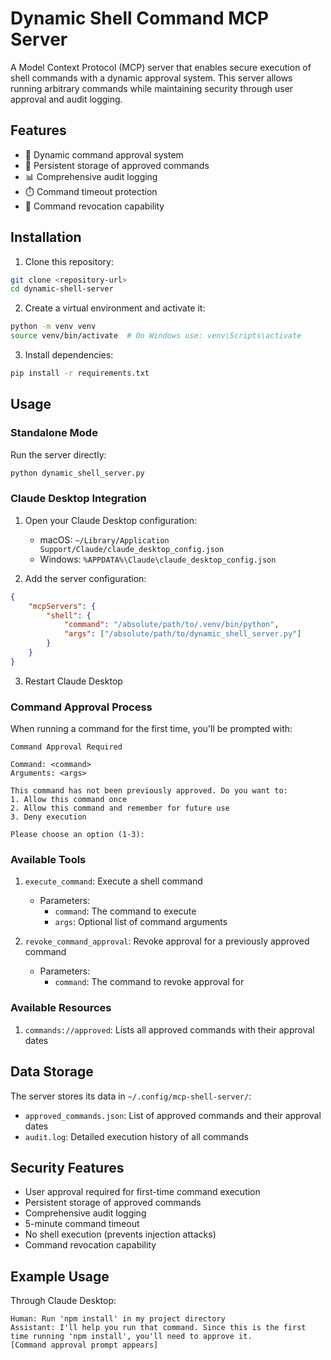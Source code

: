 # Dynamic Shell Command MCP Server

A Model Context Protocol (MCP) server that enables secure execution of shell commands with a dynamic approval system. This server allows running arbitrary commands while maintaining security through user approval and audit logging.

## Features

- 🔐 Dynamic command approval system
- 📝 Persistent storage of approved commands
- 📊 Comprehensive audit logging
- ⏱️ Command timeout protection
- 🔄 Command revocation capability

## Installation

1. Clone this repository:
```bash
git clone <repository-url>
cd dynamic-shell-server
```

2. Create a virtual environment and activate it:
```bash
python -m venv venv
source venv/bin/activate  # On Windows use: venv\Scripts\activate
```

3. Install dependencies:
```bash
pip install -r requirements.txt
```

## Usage

### Standalone Mode

Run the server directly:

```bash
python dynamic_shell_server.py
```

### Claude Desktop Integration

1. Open your Claude Desktop configuration:
   - macOS: `~/Library/Application Support/Claude/claude_desktop_config.json`
   - Windows: `%APPDATA%\Claude\claude_desktop_config.json`

2. Add the server configuration:
```json
{
    "mcpServers": {
        "shell": {
            "command": "/absolute/path/to/.venv/bin/python",
            "args": ["/absolute/path/to/dynamic_shell_server.py"]
        }
    }
}
```

3. Restart Claude Desktop

### Command Approval Process

When running a command for the first time, you'll be prompted with:
```
Command Approval Required

Command: <command>
Arguments: <args>

This command has not been previously approved. Do you want to:
1. Allow this command once
2. Allow this command and remember for future use
3. Deny execution

Please choose an option (1-3):
```

### Available Tools

1. `execute_command`: Execute a shell command
   - Parameters:
     - `command`: The command to execute
     - `args`: Optional list of command arguments

2. `revoke_command_approval`: Revoke approval for a previously approved command
   - Parameters:
     - `command`: The command to revoke approval for

### Available Resources

1. `commands://approved`: Lists all approved commands with their approval dates

## Data Storage

The server stores its data in `~/.config/mcp-shell-server/`:
- `approved_commands.json`: List of approved commands and their approval dates
- `audit.log`: Detailed execution history of all commands

## Security Features

- User approval required for first-time command execution
- Persistent storage of approved commands
- Comprehensive audit logging
- 5-minute command timeout
- No shell execution (prevents injection attacks)
- Command revocation capability

## Example Usage

Through Claude Desktop:

```
Human: Run 'npm install' in my project directory
Assistant: I'll help you run that command. Since this is the first time running 'npm install', you'll need to approve it.
[Command approval prompt appears]
